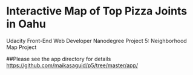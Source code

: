 Interactive Map of Top Pizza Joints in Oahu
===============================

Udacity Front-End Web Developer Nanodegree
Project 5: Neighborhood Map Project

##Please see the app directory for details
https://github.com/maikasaguid/p5/tree/master/app/
